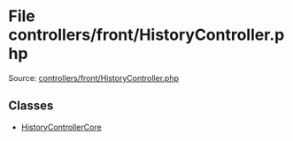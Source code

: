 File controllers/front/HistoryController.php
=========
Source: [controllers/front/HistoryController.php](https://github.com/PrestaShop/PrestaShop/blob/1.6.1.1/controllers/front/HistoryController.php)


Classes
-------

* [HistoryControllerCore](class.HistoryControllerCore)

